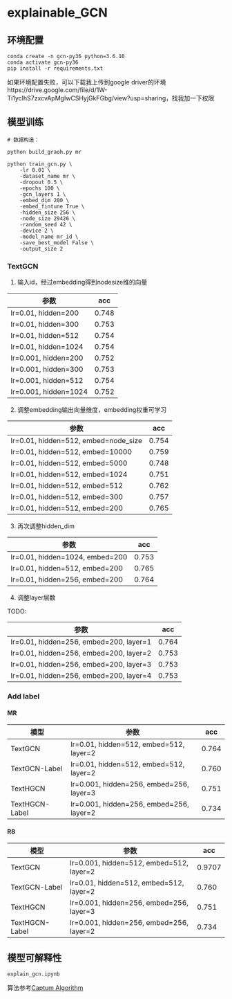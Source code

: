 # explainable_GCN


## 环境配置
```
conda create -n gcn-py36 python=3.6.10
conda activate gcn-py36
pip install -r requirements.txt
```
如果环境配置失败，可以下载我上传到google driver的环境https://drive.google.com/file/d/1W-Ti1ycIhS7zxcvApMgIwCSHyjGkFGbg/view?usp=sharing，找我加一下权限

## 模型训练

```
# 数据构造：

python build_graoh.py mr

python train_gcn.py \
    -lr 0.01 \
    -dataset_name mr \
    -dropout 0.5 \
    -epochs 100 \
    -gcn_layers 1 \
    -embed_dim 200 \
    -embed_fintune True \
    -hidden_size 256 \
    -node_size 29426 \
    -random_seed 42 \
    -device 2 \
    -model_name mr_id \
    -save_best_model False \
    -output_size 2
```

### TextGCN

1. 输入id，经过embedding得到nodesize维的向量

|  参数   |  acc |
|  ----  | ----  |
| lr=0.01, hidden=200 | 0.748 |
| lr=0.01, hidden=300 | 0.753 |
| lr=0.01, hidden=512 | 0.754 |
| lr=0.01, hidden=1024 | 0.754 |
| lr=0.001, hidden=200 | 0.752 |
| lr=0.001, hidden=300 | 0.753 |
| lr=0.001, hidden=512 | 0.754 |
| lr=0.001, hidden=1024 | 0.752 |

2. 调整embedding输出向量维度，embedding权重可学习

|  参数   |  acc |
|  ----  | ----  |
| lr=0.01, hidden=512, embed=node_size| 0.754 |
| lr=0.01, hidden=512, embed=10000 | 0.759 |
| lr=0.01, hidden=512, embed=5000 | 0.748 |
| lr=0.01, hidden=512, embed=1024 | 0.751 |
| lr=0.01, hidden=512, embed=512 | 0.762 |
| lr=0.01, hidden=512, embed=300 | 0.757 |
| lr=0.01, hidden=512, embed=200 | 0.765 |

3. 再次调整hidden_dim

|  参数   |  acc |
|  ----  | ----  |
| lr=0.01, hidden=1024, embed=200| 0.753 |
| lr=0.01, hidden=512, embed=200 | 0.765 |
| lr=0.01, hidden=256, embed=200 | 0.764 |

4. 调整layer层数

TODO:

|  参数   |  acc |
|  ----  | ----  |
| lr=0.01, hidden=256, embed=200, layer=1 | 0.764 |
| lr=0.01, hidden=256, embed=200, layer=2 | 0.753 |
| lr=0.01, hidden=256, embed=200, layer=3 | 0.753 |
| lr=0.01, hidden=256, embed=200, layer=4 | 0.753 |


### Add label 

#### MR

|  模型  |  参数 |  acc |
|  ----  | ----  | ---- |
| TextGCN | lr=0.01, hidden=512, embed=512, layer=2 | 0.764 |
| TextGCN-Label | lr=0.01, hidden=512, embed=512, layer=2 | 0.760 |
| TextHGCN | lr=0.001, hidden=256, embed=256, layer=3 | 0.751 |
| TextHGCN-Label| lr=0.001, hidden=256, embed=256, layer=2 | 0.734 |

#### R8

|  模型  |  参数 |  acc |
|  ----  | ----  | ---- |
| TextGCN | lr=0.001, hidden=512, embed=512, layer=2 | 0.9707 |
| TextGCN-Label | lr=0.01, hidden=512, embed=512, layer=2 | 0.760 |
| TextHGCN | lr=0.001, hidden=256, embed=256, layer=3 | 0.751 |
| TextHGCN-Label| lr=0.001, hidden=256, embed=256, layer=2 | 0.734 |

## 模型可解释性

```
explain_gcn.ipynb
```

算法参考[Captum Algorithm](https://captum.ai/docs/algorithms)



